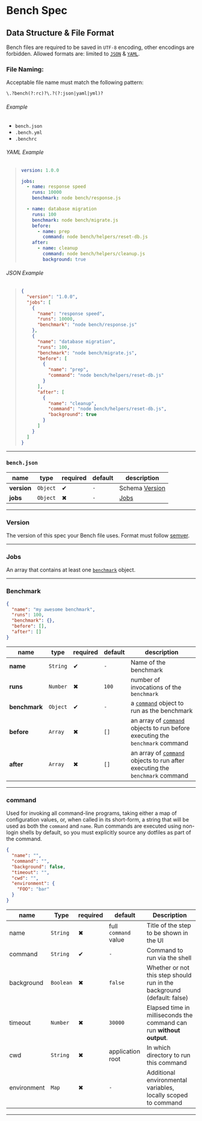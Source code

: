 # Bench Spec

## Data Structure & File Format

Bench files are required to be saved in `UTF-8` encoding, other encodings are forbidden. Allowed formats are: limited to [`JSON`][json] & [`YAML`][yaml].

### File Naming:

Acceptable file name must match the following pattern:

```regex
\.?bench(?:rc)?\.?(?:json|yaml|yml)?
```

###### Example

- `bench.json`
- `.bench.yml`
- `.benchrc`

###### YAML Example

> ```yml
> version: 1.0.0
>
> jobs:
>   - name: response speed
>     runs: 10000
>     benchmark: node bench/response.js
>
>   - name: database migration
>     runs: 100
>     benchmark: node bench/migrate.js
>     before:
>       - name: prep
>         command: node bench/helpers/reset-db.js
>     after:
>       - name: cleanup
>         command: node bench/helpers/cleanup.js
>         background: true
> ```

###### JSON Example

> ```json
> {
>   "version": "1.0.0",
>   "jobs": [
>     {
>       "name": "response speed",
>       "runs": 10000,
>       "benchmark": "node bench/response.js"
>     },
>     {
>       "name": "database migration",
>       "runs": 100,
>       "benchmark": "node bench/migrate.js",
>       "before": [
>         {
>           "name": "prep",
>           "command": "node bench/helpers/reset-db.js"
>         }
>       ],
>       "after": [
>         {
>           "name": "cleanup",
>           "command": "node bench/helpers/reset-db.js",
>           "background": true
>         }
>       ]
>     }
>   ]
> }
> ```

---

### `bench.json`

name        | type     | required | default | description               
----------- | -------- | -------- | ------- | --------------------------
**version** | `Object` | ✔        | `-`     | Schema [Version](#version)
**jobs**    | `Object` | ✖        | `-`     | [Jobs](#jobs)             

---

### Version

The version of this spec your Bench file uses. Format must follow [semver][].

---

### Jobs

An array that contains at least one [`benchmark`](#benchmark) object.

---

### Benchmark

```json
{
  "name": "my awesome benchmark",
  "runs": 100,
  "benchmark": {},
  "before": [],
  "after": []
}
```

name          | type     | required | default | description                                                                              
------------- | -------- | -------- | ------- | -----------------------------------------------------------------------------------------
**name**      | `String` | ✔        | `-`     | Name of the benchmark                                                                    
**runs**      | `Number` | ✖        | `100`   | number of invocations of the `benchmark`                                                 
**benchmark** | `Object` | ✔        | `-`     | a [`command`](#command) object to run as the benchmark                                   
**before**    | `Array`  | ✖        | `[]`    | an array of [`command`](#command) objects to run before executing the `benchmark` command
**after**     | `Array`  | ✖        | `[]`    | an array of [`command`](#command) objects to run after executing the `benchmark` command 

---

### command

Used for invoking all command-line programs, taking either a map of configuration values, or, when called in its short-form, a string that will be used as both the `command` and `name`. Run commands are executed using non-login shells by default, so you must explicitly source any dotfiles as part of the command.

```json
{
  "name": "",
  "command": "",
  "background": false,
  "timeout": "",
  "cwd": "",
  "environment": {
    "FOO": "bar"
  }
}
```

name        | Type      | required | default              | Description                                                           
----------- | --------- | -------- | -------------------- | ----------------------------------------------------------------------
name        | `String`  | ✖        | full `command` value | Title of the step to be shown in the UI                               
command     | `String`  | ✔        | `-`                  | Command to run via the shell                                          
background  | `Boolean` | ✖        | `false`              | Whether or not this step should run in the background (default: false)
timeout     | `Number`  | ✖        | `30000`              | Elapsed time in milliseconds the command can run **without output**.  
cwd         | `String`  | ✖        | application root     | In which directory to run this command                                
environment | `Map`     | ✖        | `-`                  | Additional environmental variables, locally scoped to command         

---

[json]: https://www.json.org/

[semver]: https://semver.org

[yaml]: http://www.yaml.org/
